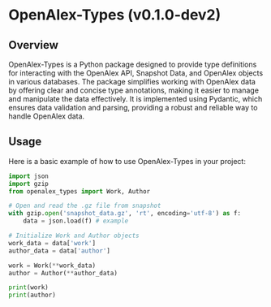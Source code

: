 # OpenAlex-Types (v0.1.0-dev2)

## Overview

OpenAlex-Types is a Python package designed to provide type definitions for interacting with the OpenAlex API, Snapshot Data, and OpenAlex objects in various databases. The package simplifies working with OpenAlex data by offering clear and concise type annotations, making it easier to manage and manipulate the data effectively. It is implemented using Pydantic, which ensures data validation and parsing, providing a robust and reliable way to handle OpenAlex data.

## Usage

Here is a basic example of how to use OpenAlex-Types in your project:

```python
import json
import gzip
from openalex_types import Work, Author

# Open and read the .gz file from snapshot
with gzip.open('snapshot_data.gz', 'rt', encoding='utf-8') as f:
    data = json.load(f) # example

# Initialize Work and Author objects
work_data = data['work']
author_data = data['author']

work = Work(**work_data)
author = Author(**author_data)

print(work)
print(author)
```
